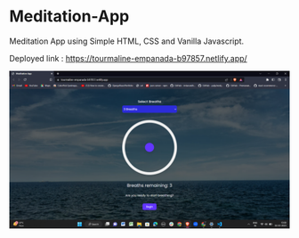 # Meditation-App
Meditation App using Simple HTML, CSS and Vanilla Javascript.

Deployed link : https://tourmaline-empanada-b97857.netlify.app/


<img src="Screenshot (226).png" alt="" />
